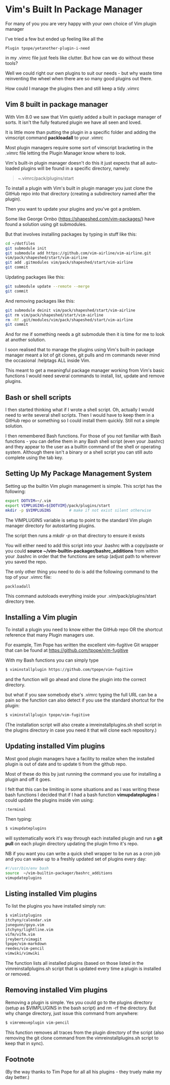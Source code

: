 # Vim's Built In Package Manager

For many of you you are very happy with your own choice of Vim plugin manager

I've tried a few but ended up feeling like all the

    Plugin tpope/yetanother-plugin-i-need 

in my .vimrc file just feels like clutter. But how can we do without these
tools?

Well we could right our own plugins to suit our needs - but why waste time
reinventing the wheel when there are so many good plugins out there.

How could I manage the plugins then and still keep a tidy .vimrc


## Vim 8 built in package manager

With Vim 8.0 we saw that Vim quietly added a built in package manager of sorts.
It isn't the fully featured plugin we have all seen and loved.

It is little more than putting the plugin in a specific folder and adding the
vimscript command **packloadall** to your .vimrc

Most plugin managers require some sort of vimscript bracketing in the .vimrc
file letting the Plugin Manager know where to look. 

Vim's built-in plugin manager doesn't do this it just expects that all
auto-loaded plugins will be found in a specific directory, namely:

> ~.vimrc/pack/plugins/start

To install a plugin with Vim's built in plugin manager you just clone the GitHub
repo into that directory (creating a subdirectory named after the plugin).

Then you want to update your plugins and you've got a problem.

Some like George Ornbo (https://shapeshed.com/vim-packages/) have found a
solution using git submodules. 

But that involves installing packages by typing in stuff like this:

```bash
cd ~/dotfiles
git submodule init
git submodule add https://github.com/vim-airline/vim-airline.git
vim/pack/shapeshed/start/vim-airline
git add .gitmodules vim/pack/shapeshed/start/vim-airline
git commit
```

Updating packages like this:

```bash
git submodule update --remote --merge
git commit
```

And removing packages like this:
```bash
git submodule deinit vim/pack/shapeshed/start/vim-airline
git rm vim/pack/shapeshed/start/vim-airline
rm -Rf .git/modules/vim/pack/shapeshed/start/vim-airline
git commit
```

And for me if something needs a git submodule then it is time for me to look at
another solution.

I soon realised that to manage the plugins using Vim's built-in package manager meant a lot of git clones, git pulls and rm commands never mind the occasional :helptags ALL inside Vim.  

This meant to get a meaningful package manager working from Vim's basic
functions I would need several commands to install, list, update and remove
plugins.


## Bash or shell scripts

I then started thinking what if I wrote a shell script. Oh, actually I would
need to write several shell scripts. Then I would have to keep them in a GitHub
repo or something so I could install them quickly. Still not a simple solution.

I then remembered Bash functions. For those of you not familiar with Bash
functions - you can define them in any Bash shell script (even your .bashrc) and
they appear to the user as a builtin command of the shell or operating system. Although there 
isn't a binary or a shell script you can still auto complete using the tab key.


## Setting Up My Package Management System

Setting up the builtin Vim plugin management is simple. This script has the
following:

```bash
export DOTVIM=~/.vim
export VIMPLUGINS=${DOTVIM}/pack/plugins/start
mkdir -p $VIMPLUGINS        # make if not exist silent otherwise
```

The VIMPLUGINS variable is setup to point to the standard Vim plugin manager
directory for autostarting plugins. 

The script then runs a *mkdir -p* on that directory to ensure it exists

You will either need to add this script into your .bashrc with a copy/paste or
you could **source ~/vim-builtin-packager/bashrc_additions** from within your .bashrc in
order that the functions are setup (adjust path to wherever you saved the repo.

The only other thing you need to do is add the following command to the top of
your .vimrc file:

```vim
packloadall
```

This command autoloads everything inside your .vim/pack/plugins/start directory
tree.


## Installing a Vim plugin

To install a plugin you need to know either the GitHub repo OR the shortcut
reference that many Plugin managers use.

For example, Tim Pope has written the excellent vim-fugitive Git wrapper that
can be found at https://github.com/tpope/vim-fugitive

With my Bash functions you can simply type

```bash
$ viminstallplugin https://github.com/tpope/vim-fugitive
```

and the function will go ahead and clone the plugin into the correct directory.

but what if you saw somebody else's .vimrc typing the full URL can be a pain so
the function can also detect if you use the standard shortcut for the plugin: 

```bash
$ viminstallplugin tpope/vim-fugitive
```

(The installation script will also create a imreinstallplugins.sh shell script in
the plugins directory in case you need it that will clone each repository.)


## Updating installed Vim plugins

Most good plugin managers have a facility to realize when the installed plugin
is out of date and to update ti from the github repo.

Most of these do this by just running the command you use for installing a
plugin and off it goes.

I felt that this can be limiting in some situations and as I was writing these
bash functions I decided that if I had a bash function __vimupdateplugins__ I
could update the plugins inside vim using: 

```vim
:terminal
```
Then typing: 

```bash
$ vimupdateplugins
```

will systematically work it's way through each installed plugin and run a **git
pull** on each plugin directory updating the plugin frmo it's repo.

NB if you want you can write a quick shell wrapper to be run as a cron job and
you can wake up to a freshly updated set of plugins every day:

```bash
#!/usr/bin/env bash
source  ~/vim-builtin-packager/bashrc_additions
vimupdateplugins
```


## Listing installed Vim plugins 

To list the plugins you have installed simply run:

```bash
$ vimlistplugins
itchyny/calendar.vim
junegunn/goyo.vim
itchyny/lightline.vim
vifm/vifm.vim
jreybert/vimagit
tpope/vim-markdown
reedes/vim-pencil
vimwiki/vimwiki
```

The function lists all installed plugins (based on those listed in the
vimreinstallplugins.sh script that is updated every time a plugin is installed
or removed.


## Removing installed Vim plugins

Removing a plugin is simple. Yes you could go to the plugins directory (setup as
$VIMPLUGINS in the bash script) and rm -rf the directory. But why change
directory, just issue this command from anywhere:

```bash
$ vimremoveplugin vim-pencil
```

This function removes all traces from the plugin directory of the script (also
removing the git clone command from the vimreinstallplugins.sh script to keep
that in sync).


## Footnote

(By the way thanks to Tim Pope for all all his plugins - they truely make my day
better.)
